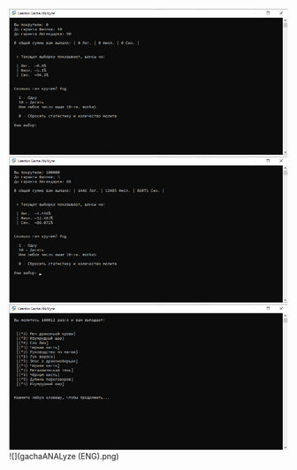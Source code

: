 ![](gachaANALyze.png)
![](gachaANALyze100k.png)
![](gachaANALyze100012.png)
![](gachaANALyze (ENG).png)